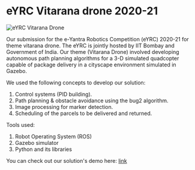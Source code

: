 # eYRC Vitarana drone 2020-21

![eYRC Vitarana Drone](./assets/project-eyrc.png)

Our submission for the e-Yantra Robotics Competition (eYRC) 2020-21 for theme vitarana drone. The eYRC is jointly hosted by IIT Bombay and Government of India. Our theme (Vitarana Drone) involved developing autonomous path planning algorithms for a 3-D simulated quadcopter capable of package delivery in a cityscape environment simulated in Gazebo.

We used the following concepts to develop our solution:

1. Control systems (PID building).
2. Path planning & obstacle avoidance using the bug2 algorithm.
3. Image processing for marker detection.
4. Scheduling of the parcels to be delivered and returned.

Tools used:

1. Robot Operating System (ROS)
2. Gazebo simulator
3. Python and its libraries

You can check out our solution's demo here: [link][demo-link]

[demo-link]: https://youtu.be/YNv9PC7-EAY?t=144
